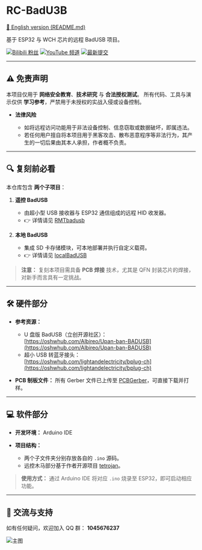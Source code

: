 
# RC-BadU3B

[🔗 English version (README.md)](https://github.com/LanYangYang321/RC-BadU3B/blob/main/README.md)

基于 ESP32 与 WCH 芯片的远程 BadUSB 项目。

[![Bilibili 粉丝](https://img.shields.io/badge/dynamic/json?color=blue\&label=BiliBili\&labelColor=white\&query=\$.data.follower\&url=https://api.bilibili.com/x/relation/stat?vmid=1084866085\&logo=bilibili\&style=flat-square)](https://space.bilibili.com/1084866085)
[![YouTube 频道](https://img.shields.io/badge/YouTube-white?logo=youtube\&logoColor=FF0000\&style=flat-square)](https://www.youtube.com/@lyyontop)
[![最新提交](https://img.shields.io/github/last-commit/LanYangYang321/RC-BadU3B?color=yellow\&logo=github&labelColor=black&label=Latest&style=flat-square)](https://github.com/LanYangYang321/RC-BadU3B)

---

## ⚠️ 免责声明

本项目仅用于 **网络安全教育**、**技术研究** 与 **合法授权测试**。
所有代码、工具与演示仅供 **学习参考**，严禁用于未授权的实战入侵或设备控制。

* **法律风险**

  * 如将远程访问功能用于非法设备控制、信息窃取或数据破坏，即属违法。
  * 若任何用户擅自将本项目用于黑客攻击、散布恶意程序等非法行为，其产生的一切后果由其本人承担，作者概不负责。

---

## 🔍 复刻前必看

本仓库包含 **两个子项目**：

1. **遥控 BadUSB**

   * 由超小型 USB 接收器与 ESP32 通信组成的远程 HID 收发器。
   * 👉 详情请见 [RMTbadusb](https://github.com/LanYangYang321/RC-BadU3B/tree/main/RMTbadusb)

2. **本地 BadUSB**

   * 集成 SD 卡存储模块，可本地部署并执行自定义载荷。
   * 👉 详情请见 [localBadUSB](https://github.com/LanYangYang321/RC-BadU3B/tree/main/localBadUSB)

> **注意：** 复刻本项目需具备 **PCB 焊接** 技术，尤其是 QFN 封装芯片的焊接，对新手而言具有一定挑战。

---

## 🛠 硬件部分

* **参考资源：**

  * U 盘版 BadUSB（立创开源社区）：
    [https://oshwhub.com/Albireo/Upan-ban-BADUSB](https://oshwhub.com/Albireo/Upan-ban-BADUSB)
  * 超小 USB 转蓝牙接头：
    [https://oshwhub.com/lightandelectricity/bplug-ch](https://oshwhub.com/lightandelectricity/bplug-ch)

* **PCB 制板文件：**
  所有 Gerber 文件已上传至 [PCBGerber](https://github.com/LanYangYang321/RC-BadU3B/tree/main/PCBGerber)，可直接下载并打样。

---

## 💻 软件部分

* **开发环境：** Arduino IDE
* **项目结构：**

  * 两个子文件夹分别存放各自的 `.ino` 源码。
  * 远控木马部分基于作者开源项目 [tetrojan](https://github.com/LanYangYang321/tetrojan)。

> **使用方式：** 通过 Arduino IDE 将对应 `.ino` 烧录至 ESP32，即可启动相应功能。

---

## 🤝 交流与支持

如有任何疑问，欢迎加入 QQ 群：
**1045676237**

![主图](https://github.com/user-attachments/assets/9be879b9-e1c0-42a5-885c-f4c2dc13a077)
